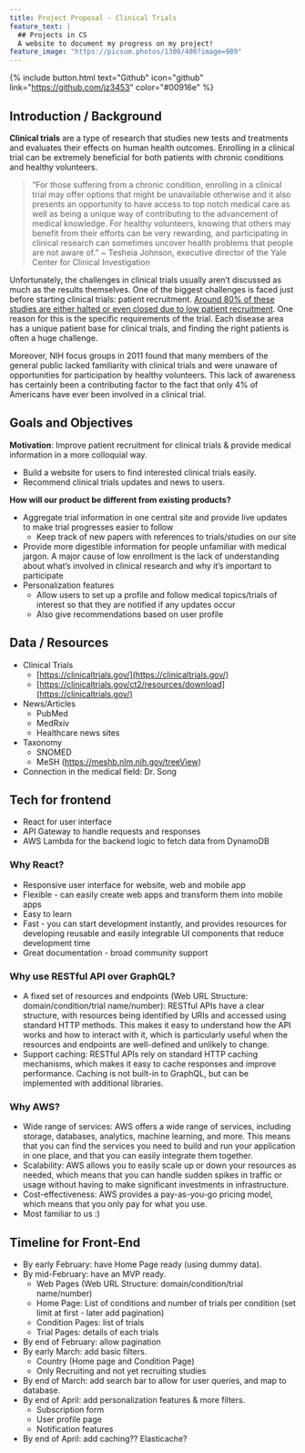 ```yaml
---
title: Project Proposal - Clinical Trials
feature_text: |
  ## Projects in CS
  A website to document my progress on my project!
feature_image: "https://picsum.photos/1300/400?image=989"
---
```


{% include button.html text="Github" icon="github" link="https://github.com/jz3453" color="#00916e" %}

## Introduction / Background

**Clinical trials** are a type of research that studies new tests and treatments and evaluates their effects on human health outcomes. Enrolling in a clinical trial can be extremely beneficial for both patients with chronic conditions and healthy volunteers.

> “For those suffering from a chronic condition, enrolling in a clinical trial may offer options that might be unavailable otherwise and it also presents an opportunity to have access to top notch medical care as well as being a unique way of contributing to the advancement of medical knowledge. For healthy volunteers, knowing that others may benefit from their efforts can be very rewarding, and participating in clinical research can sometimes uncover health problems that people are not aware of.” 
> ~ Tesheia Johnson, executive director of the Yale Center for Clinical Investigation

Unfortunately, the challenges in clinical trials usually aren’t discussed as much as the results themselves. One of the biggest challenges is faced just before starting clinical trials: patient recruitment. [Around 80% of these studies are either halted or even closed due to low patient recruitment](https://www.clinicaltrialsarena.com/features/featureclinical-trial-patient-recruitment/). One reason for this is the specific requirements of the trial. Each disease area has a unique patient base for clinical trials, and finding the right patients is often a huge challenge.

Moreover, NIH focus groups in 2011 found that many members of the general public lacked familiarity with clinical trials and were unaware of opportunities for participation by healthy volunteers. This lack of awareness has certainly been a contributing factor to the fact that only 4% of Americans have ever been involved in a clinical trial.

## Goals and Objectives

**Motivation**: Improve patient recruitment for clinical trials & provide medical information in a more colloquial way.

- Build a website for users to find interested clinical trials easily.
- Recommend clinical trials updates and news to users.

**How will our product be different from existing products?**

- Aggregate trial information in one central site and provide live updates to make trial progresses easier to follow
  - Keep track of new papers with references to trials/studies on our site
- Provide more digestible information for people unfamiliar with medical jargon. A major cause of low enrollment is the lack of understanding about what’s involved in clinical research and why it’s important to participate
- Personalization features
  - Allow users to set up a profile and follow medical topics/trials of interest so that they are notified if any updates occur
  - Also give recommendations based on user profile

## Data / Resources

- Clinical Trials
  - [https://clinicaltrials.gov/](https://clinicaltrials.gov/)
  - [https://clinicaltrials.gov/ct2/resources/download](https://clinicaltrials.gov/)
- News/Articles
  - PubMed
  - MedRxiv
  - Healthcare news sites
- Taxonomy
  - SNOMED
  - MeSH (https://meshb.nlm.nih.gov/treeView)
- Connection in the medical field: Dr. Song


## Tech for frontend

- React for user interface
- API Gateway to handle requests and responses
- AWS Lambda for the backend logic to fetch data from DynamoDB

### Why React?

- Responsive user interface for website, web and mobile app
- Flexible - can easily create web apps and transform them into mobile apps
- Easy to learn
- Fast - you can start development instantly, and provides resources for developing reusable and easily integrable UI components that reduce development time
- Great documentation - broad community support

### Why use RESTful API over GraphQL?

- A fixed set of resources and endpoints (Web URL Structure: domain/condition/trial name/number): RESTful APIs have a clear structure, with resources being identified by URIs and accessed using standard HTTP methods. This makes it easy to understand how the API works and how to interact with it, which is particularly useful when the resources and endpoints are well-defined and unlikely to change.
- Support caching: RESTful APIs rely on standard HTTP caching mechanisms, which makes it easy to cache responses and improve performance. Caching is not built-in to GraphQL, but can be implemented with additional libraries.

### Why AWS?

- Wide range of services: AWS offers a wide range of services, including storage, databases, analytics, machine learning, and more. This means that you can find the services you need to build and run your application in one place, and that you can easily integrate them together.
- Scalability: AWS allows you to easily scale up or down your resources as needed, which means that you can handle sudden spikes in traffic or usage without having to make significant investments in infrastructure.
- Cost-effectiveness: AWS provides a pay-as-you-go pricing model, which means that you only pay for what you use.
- Most familiar to us :)

## Timeline for Front-End

- By early February: have Home Page ready (using dummy data).
- By mid-February: have an MVP ready.
  - Web Pages (Web URL Structure: domain/condition/trial name/number)
  - Home Page: List of conditions and number of trials per condition (set limit at first - later add pagination)
  - Condition Pages: list of trials
  - Trial Pages: details of each trials
- By end of February: allow pagination
- By early March: add basic filters.
  - Country (Home page and Condition Page)
  - Only Recruiting and not yet recruiting studies
- By end of March: add search bar to allow for user queries, and map to database.
- By end of April: add personalization features & more filters.
  - Subscription form
  - User profile page
  - Notification features
- By end of April: add caching?? Elasticache?
